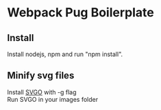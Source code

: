 # Webpack Pug Boilerplate

## Install

Install nodejs, npm and run "npm install". <br>

## Minify svg files

Install [SVGO](https://github.com/svg/svgo) with -g flag <br>
Run SVGO in your images folder
